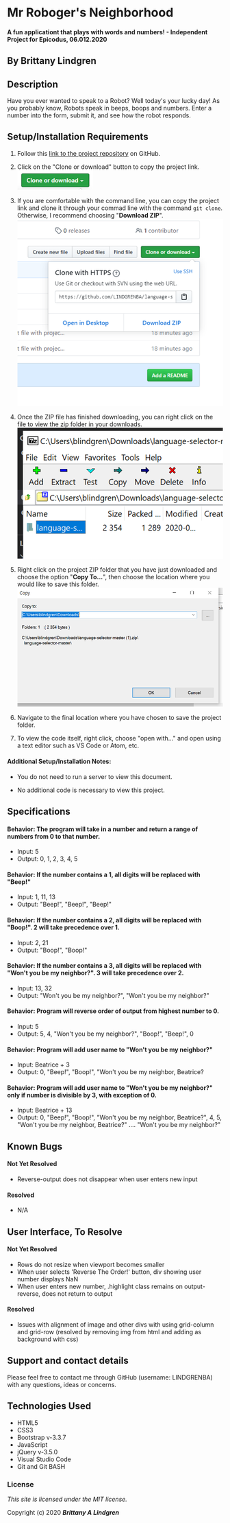 # Mr Roboger's Neighborhood

#### A fun applicationt that plays with words and numbers! - Independent Project for Epicodus, 06.012.2020

## By Brittany Lindgren

## Description

Have you ever wanted to speak to a Robot? Well today's your lucky day! As you probably know, Robots speak in beeps, boops and numbers. Enter a number into the form, submit it, and see how the robot responds. 

## Setup/Installation Requirements

1. Follow this [link to the project repository](https://github.com/LINDGRENBA/mr-roboger-FT) on GitHub.

2. Click on the "Clone or download" button to copy the project link.
![Image of GitHub Clone or download button](img/readme/clone-download-button.PNG) 

3. If you are comfortable with the command line, you can copy the project link and clone it through your commad line with the command `git clone`. Otherwise, I recommend choosing "**Download ZIP**". 
![Download ZIP option on GitHub](img/readme/download-zip.PNG)

4. Once the ZIP file has finished downloading, you can right click on the file to view the zip folder in your downloads. 
![ZIP folder in downloads](img/readme/zip-folder.PNG)

5. Right click on the project ZIP folder that you have just downloaded and choose the option "**Copy To...**", then choose the location where you would like to save this folder. 
![Saving ZIP to new location with 'Copy To'](img/readme/copy-to.PNG)

6. Navigate to the final location where you have chosen to save the project folder.

7. To view the code itself, right click, choose "open with..." and open using a text editor such as VS Code or Atom, etc.

#### Additional Setup/Installation Notes:

* You do not need to run a server to view this document.

* No additional code is necessary to view this project.   

## Specifications

#### Behavior: The program will take in a number and return a range of numbers from 0 to that number.
* Input: 5
* Output: 0, 1, 2, 3, 4, 5

#### Behavior: If the number contains a 1, all digits will be replaced with "Beep!"
* Input: 1, 11, 13
* Output: "Beep!", "Beep!", "Beep!"

#### Behavior: If the number contains a 2, all digits will be replaced with "Boop!". 2 will take precedence over 1.
* Input: 2, 21
* Output: "Boop!", "Boop!"

#### Behavior: If the number contains a 3, all digits will be replaced with "Won't you be my neighbor?". 3 will take precedence over 2.
* Input: 13, 32
* Output: "Won't you be my neighbor?", "Won't you be my neighbor?"

#### Behavior: Program will reverse order of output from highest number to 0.
* Input: 5
* Output: 5, 4, "Won't you be my neighbor?", "Boop!", "Beep!", 0

#### Behavior: Program will add user name to "Won't you be my neighbor?"
* Input: Beatrice + 3
* Output: 0, "Beep!", "Boop!", "Won't you be my neighbor, Beatrice?

#### Behavior: Program will add user name to "Won't you be my neighbor?" only if number is divisible by 3, with exception of 0.
* Input: Beatrice + 13
* Output: 0, "Beep!", "Boop!", "Won't you be my neighbor, Beatrice?", 4, 5, "Won't you be my neighbor, Beatrice?" .... "Won't you be my neighbor?"

## Known Bugs

#### Not Yet Resolved
* Reverse-output does not disappear when user enters new input

#### Resolved
* N/A

## User Interface, To Resolve

#### Not Yet Resolved
* Rows do not resize when viewport becomes smaller
* When user selects 'Reverse The Order!' button, div showing user number displays NaN
* When user enters new number, .highlight class remains on output-reverse, does not return to output

#### Resolved
* Issues with alignment of image and other divs with using grid-column and grid-row (resolved by removing img from html and adding as background with css)

## Support and contact details

Please feel free to contact me through GitHub (username: LINDGRENBA) with any questions, ideas or concerns.  

## Technologies Used

* HTML5
* CSS3
* Bootstrap v-3.3.7
* JavaScript
* jQuery v-3.5.0
* Visual Studio Code 
* Git and Git BASH 

### License

*This site is licensed under the MIT license.*

Copyright (c) 2020 **_Brittany A Lindgren_**